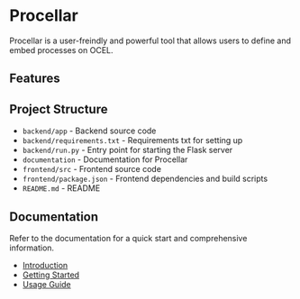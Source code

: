 # Procellar

Procellar is a user-freindly and powerful tool that allows users to define and embed processes on OCEL.

## Features


## Project Structure

- `backend/app` - Backend source code
- `backend/requirements.txt` - Requirements txt for setting up
- `backend/run.py` - Entry point for starting the Flask server
- `documentation` - Documentation for Procellar
- `frontend/src` - Frontend source code
- `frontend/package.json` - Frontend dependencies and build scripts
- `README.md` - README

## Documentation
Refer to the documentation for a quick start and comprehensive information.

- [Introduction](./documentation/introduction.md)
- [Getting Started](./documentation/getting-started.md)
- [Usage Guide](./documentation/usage-guide.md)